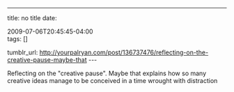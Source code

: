 ---
title: no title
date:

 2009-07-06T20:45:45-04:00  
tags:  []

tumblr_url:
http://yourpalryan.com/post/136737476/reflecting-on-the-creative-pause-maybe-that
\-\--

Reflecting on the "creative pause". Maybe that explains how so many
creative ideas manage to be conceived in a time wrought with distraction
